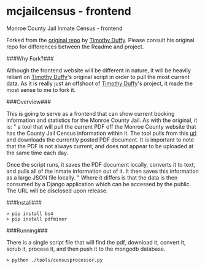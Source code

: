 mcjailcensus - frontend
=======================

Monroe County Jail Inmate Census - frontend

Forked from the [original repo](https://github.com/thequbit/mcjailcensus) by [Timothy Duffy](https://github.com/thequbit). Please consult his original repo for differences between the Readme and project.

###Why Fork?###

Although the frontend website will be different in nature, it will be heavily reliant on [Timothy Duffy](https://github.com/thequbit)'s original script in order to pull the most current data. As it is really just an offshoot of [Timothy Duffy](https://github.com/thequbit)'s project, it made the most sense to me to fork it. 

###Overview###

This is going to serve as a frontend that can show current booking information and statistics for the Monroe County Jail. As with the original, it is: " a tool that will pull the current PDF off the Monroe County website that has the County Jail Census information
within it.  The tool pulls from this [url](http://www2.monroecounty.gov/sheriff-inmate) and downloads the currently
posted PDF document.  It is important to note that the PDF is not always current, and does not appear to be uploaded at
the same time each day.

Once the script runs, it saves the PDF document locally, converts it to text, and pulls all of the inmate information out of it.  It then saves this information as a large JSON file locally. "  Where it differs is that the data is then consumed by a Django application which can be accessed by the public. The URL will be disclosed upon release. 

###Install###

    > pip install bs4
    > pip install pdfminer
    
###Running###

There is a single script file that will find the pdf, download it, convert it, scrub it, process it, and then push it 
to the mongodb database.

    > python ./tools/censusprocessor.py
    
